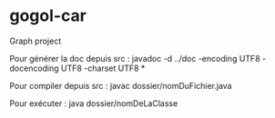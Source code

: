 # gogol-car
Graph project

Pour générer la doc depuis src :
javadoc -d ../doc -encoding UTF8 -docencoding UTF8  -charset UTF8 *

Pour compiler depuis src :
javac dossier/nomDuFichier.java

Pour exécuter :
java dossier/nomDeLaClasse

